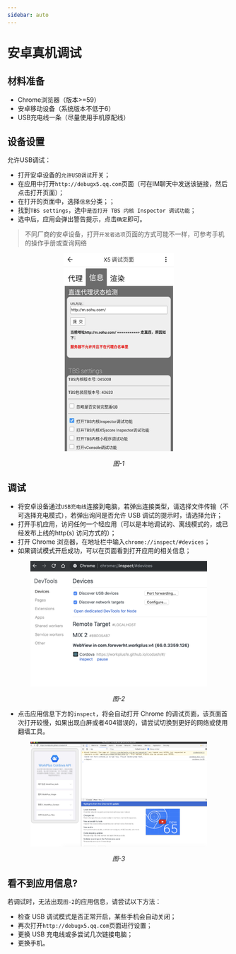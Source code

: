 ```yaml
---
sidebar: auto
---
```


# 安卓真机调试

## 材料准备

* Chrome浏览器（版本>=59）
* 安卓移动设备（系统版本不低于6）
* USB充电线一条（尽量使用手机原配线）

## 设备设置

允许USB调试：

* 打开安卓设备的`允许USB调试`开关；
* 在应用中打开`http://debugx5.qq.com`页面（可在IM聊天中发送该链接，然后点击打开页面）；
* 在打开的页面中，选择`信息`分类；；
* 找到`TBS settings`，选中`是否打开 TBS 内核 Inspector 调试功能`；
* 选中后，应用会弹出警告提示，点击`确定`即可。

> 不同厂商的安卓设备，打开`开发者选项`页面的方式可能不一样，可参考手机的操作手册或查询网络

<p style="text-align: center">
  <img src="dev-x5.png" alt="图1" width="250">
  <p style="text-align: center">
    <i>图-1</i>
  </p>
</p>

## 调试

* 将安卓设备通过`USB充电线`连接到电脑，若弹出连接类型，请选择文件传输（不可选择充电模式），若弹出询问是否允许 USB 调试的提示时，请选择允许；
* 打开手机应用，访问任何一个轻应用（可以是本地调试的、离线模式的，或已经发布上线的http(s) 访问方式的）；
* 打开 Chrome 浏览器，在地址栏中输入`chrome://inspect/#devices`；
* 如果调试模式开启成功，可以在页面看到打开应用的相关信息；

<p style="text-align: center">
  <img src="dev-inspect.png" alt="图2" width="400">
  <p style="text-align: center">
    <i>图-2</i>
  </p>
</p>

* 点击应用信息下方的`inspect`，将会自动打开 Chrome 的调试页面，该页面首次打开较慢，如果出现白屏或者404错误的，请尝试切换到更好的网络或使用翻墙工具。

<p style="text-align: center">
  <img src="dev-debug.png" alt="图3" width="400">
  <p style="text-align: center">
    <i>图-3</i>
  </p>
</p>

## 看不到应用信息?

若调试时，无法出现`图-2`的应用信息，请尝试以下方法：

* 检查 USB 调试模式是否正常开启，某些手机会自动关闭；
* 再次打开`http://debugx5.qq.com`页面进行设置；
* 更换 USB 充电线或多尝试几次链接电脑；
* 更换手机。
